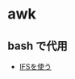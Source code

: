 # awk

## bash で代用

- [IFSを使う](https://github.com/hdknr/note/commit/949ef32517aa2c15190bc4a3f898df4f29cbda16?short_path=86fea16#diff-86fea16597cb5f4d50a31acf900b9c8a)